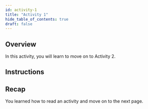 ```yaml
---
id: activity-1
title: "Activity 1"
hide_table_of_contents: true
draft: false
---
```


## Overview
In this activity, you will learn to move on to Activity 2. 

## Instructions




## Recap

You learned how to read an activity and move on to the next page. 



